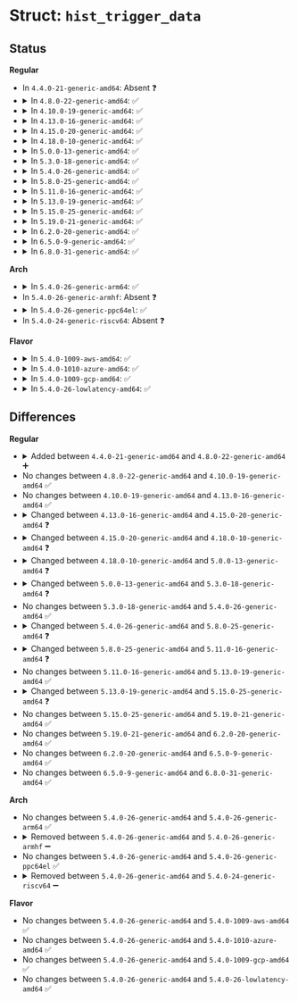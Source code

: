# Struct: <code>hist_trigger_data</code>

## Status
<b>Regular</b>
<ul>
<li>
In <code>4.4.0-21-generic-amd64</code>: Absent ❓
</li>
<li>
<details>
<summary>In <code>4.8.0-22-generic-amd64</code>: ✅</summary>

```c
struct hist_trigger_data {
    struct hist_field *[5] fields;
    unsigned int n_vals;
    unsigned int n_keys;
    unsigned int n_fields;
    unsigned int key_size;
    struct tracing_map_sort_key[2] sort_keys;
    unsigned int n_sort_keys;
    struct trace_event_file * event_file;
    struct hist_trigger_attrs * attrs;
    struct tracing_map * map;
}
```
</details>
</li>
<li>
<details>
<summary>In <code>4.10.0-19-generic-amd64</code>: ✅</summary>

```c
struct hist_trigger_data {
    struct hist_field *[5] fields;
    unsigned int n_vals;
    unsigned int n_keys;
    unsigned int n_fields;
    unsigned int key_size;
    struct tracing_map_sort_key[2] sort_keys;
    unsigned int n_sort_keys;
    struct trace_event_file * event_file;
    struct hist_trigger_attrs * attrs;
    struct tracing_map * map;
}
```
</details>
</li>
<li>
<details>
<summary>In <code>4.13.0-16-generic-amd64</code>: ✅</summary>

```c
struct hist_trigger_data {
    struct hist_field *[5] fields;
    unsigned int n_vals;
    unsigned int n_keys;
    unsigned int n_fields;
    unsigned int key_size;
    struct tracing_map_sort_key[2] sort_keys;
    unsigned int n_sort_keys;
    struct trace_event_file * event_file;
    struct hist_trigger_attrs * attrs;
    struct tracing_map * map;
}
```
</details>
</li>
<li>
<details>
<summary>In <code>4.15.0-20-generic-amd64</code>: ✅</summary>

```c
struct hist_trigger_data {
    struct hist_field *[6] fields;
    unsigned int n_vals;
    unsigned int n_keys;
    unsigned int n_fields;
    unsigned int key_size;
    struct tracing_map_sort_key[2] sort_keys;
    unsigned int n_sort_keys;
    struct trace_event_file * event_file;
    struct hist_trigger_attrs * attrs;
    struct tracing_map * map;
}
```
</details>
</li>
<li>
<details>
<summary>In <code>4.18.0-10-generic-amd64</code>: ✅</summary>

```c
struct hist_trigger_data {
    struct hist_field *[22] fields;
    unsigned int n_vals;
    unsigned int n_keys;
    unsigned int n_fields;
    unsigned int n_vars;
    unsigned int key_size;
    struct tracing_map_sort_key[2] sort_keys;
    unsigned int n_sort_keys;
    struct trace_event_file * event_file;
    struct hist_trigger_attrs * attrs;
    struct tracing_map * map;
    bool enable_timestamps;
    bool remove;
    struct hist_field *[16] var_refs;
    unsigned int n_var_refs;
    struct action_data *[8] actions;
    unsigned int n_actions;
    struct hist_field *[16] synth_var_refs;
    unsigned int n_synth_var_refs;
    struct field_var *[16] field_vars;
    unsigned int n_field_vars;
    unsigned int n_field_var_str;
    struct field_var_hist *[16] field_var_hists;
    unsigned int n_field_var_hists;
    struct field_var *[16] max_vars;
    unsigned int n_max_vars;
    unsigned int n_max_var_str;
}
```
</details>
</li>
<li>
<details>
<summary>In <code>5.0.0-13-generic-amd64</code>: ✅</summary>

```c
struct hist_trigger_data {
    struct hist_field *[22] fields;
    unsigned int n_vals;
    unsigned int n_keys;
    unsigned int n_fields;
    unsigned int n_vars;
    unsigned int key_size;
    struct tracing_map_sort_key[2] sort_keys;
    unsigned int n_sort_keys;
    struct trace_event_file * event_file;
    struct hist_trigger_attrs * attrs;
    struct tracing_map * map;
    bool enable_timestamps;
    bool remove;
    struct hist_field *[16] var_refs;
    unsigned int n_var_refs;
    struct action_data *[8] actions;
    unsigned int n_actions;
    struct field_var *[16] field_vars;
    unsigned int n_field_vars;
    unsigned int n_field_var_str;
    struct field_var_hist *[16] field_var_hists;
    unsigned int n_field_var_hists;
    struct field_var *[16] max_vars;
    unsigned int n_max_vars;
    unsigned int n_max_var_str;
}
```
</details>
</li>
<li>
<details>
<summary>In <code>5.3.0-18-generic-amd64</code>: ✅</summary>

```c
struct hist_trigger_data {
    struct hist_field *[22] fields;
    unsigned int n_vals;
    unsigned int n_keys;
    unsigned int n_fields;
    unsigned int n_vars;
    unsigned int key_size;
    struct tracing_map_sort_key[2] sort_keys;
    unsigned int n_sort_keys;
    struct trace_event_file * event_file;
    struct hist_trigger_attrs * attrs;
    struct tracing_map * map;
    bool enable_timestamps;
    bool remove;
    struct hist_field *[16] var_refs;
    unsigned int n_var_refs;
    struct action_data *[8] actions;
    unsigned int n_actions;
    struct field_var *[16] field_vars;
    unsigned int n_field_vars;
    unsigned int n_field_var_str;
    struct field_var_hist *[16] field_var_hists;
    unsigned int n_field_var_hists;
    struct field_var *[16] save_vars;
    unsigned int n_save_vars;
    unsigned int n_save_var_str;
}
```
</details>
</li>
<li>
<details>
<summary>In <code>5.4.0-26-generic-amd64</code>: ✅</summary>

```c
struct hist_trigger_data {
    struct hist_field *[22] fields;
    unsigned int n_vals;
    unsigned int n_keys;
    unsigned int n_fields;
    unsigned int n_vars;
    unsigned int key_size;
    struct tracing_map_sort_key[2] sort_keys;
    unsigned int n_sort_keys;
    struct trace_event_file * event_file;
    struct hist_trigger_attrs * attrs;
    struct tracing_map * map;
    bool enable_timestamps;
    bool remove;
    struct hist_field *[16] var_refs;
    unsigned int n_var_refs;
    struct action_data *[8] actions;
    unsigned int n_actions;
    struct field_var *[16] field_vars;
    unsigned int n_field_vars;
    unsigned int n_field_var_str;
    struct field_var_hist *[16] field_var_hists;
    unsigned int n_field_var_hists;
    struct field_var *[16] save_vars;
    unsigned int n_save_vars;
    unsigned int n_save_var_str;
}
```
</details>
</li>
<li>
<details>
<summary>In <code>5.8.0-25-generic-amd64</code>: ✅</summary>

```c
struct hist_trigger_data {
    struct hist_field *[22] fields;
    unsigned int n_vals;
    unsigned int n_keys;
    unsigned int n_fields;
    unsigned int n_vars;
    unsigned int key_size;
    struct tracing_map_sort_key[2] sort_keys;
    unsigned int n_sort_keys;
    struct trace_event_file * event_file;
    struct hist_trigger_attrs * attrs;
    struct tracing_map * map;
    bool enable_timestamps;
    bool remove;
    struct hist_field *[16] var_refs;
    unsigned int n_var_refs;
    struct action_data *[8] actions;
    unsigned int n_actions;
    struct field_var *[32] field_vars;
    unsigned int n_field_vars;
    unsigned int n_field_var_str;
    struct field_var_hist *[32] field_var_hists;
    unsigned int n_field_var_hists;
    struct field_var *[32] save_vars;
    unsigned int n_save_vars;
    unsigned int n_save_var_str;
}
```
</details>
</li>
<li>
<details>
<summary>In <code>5.11.0-16-generic-amd64</code>: ✅</summary>

```c
struct hist_trigger_data {
    struct hist_field *[22] fields;
    unsigned int n_vals;
    unsigned int n_keys;
    unsigned int n_fields;
    unsigned int n_vars;
    unsigned int n_var_str;
    unsigned int key_size;
    struct tracing_map_sort_key[2] sort_keys;
    unsigned int n_sort_keys;
    struct trace_event_file * event_file;
    struct hist_trigger_attrs * attrs;
    struct tracing_map * map;
    bool enable_timestamps;
    bool remove;
    struct hist_field *[16] var_refs;
    unsigned int n_var_refs;
    struct action_data *[8] actions;
    unsigned int n_actions;
    struct field_var *[32] field_vars;
    unsigned int n_field_vars;
    unsigned int n_field_var_str;
    struct field_var_hist *[32] field_var_hists;
    unsigned int n_field_var_hists;
    struct field_var *[32] save_vars;
    unsigned int n_save_vars;
    unsigned int n_save_var_str;
}
```
</details>
</li>
<li>
<details>
<summary>In <code>5.13.0-19-generic-amd64</code>: ✅</summary>

```c
struct hist_trigger_data {
    struct hist_field *[22] fields;
    unsigned int n_vals;
    unsigned int n_keys;
    unsigned int n_fields;
    unsigned int n_vars;
    unsigned int n_var_str;
    unsigned int key_size;
    struct tracing_map_sort_key[2] sort_keys;
    unsigned int n_sort_keys;
    struct trace_event_file * event_file;
    struct hist_trigger_attrs * attrs;
    struct tracing_map * map;
    bool enable_timestamps;
    bool remove;
    struct hist_field *[16] var_refs;
    unsigned int n_var_refs;
    struct action_data *[8] actions;
    unsigned int n_actions;
    struct field_var *[32] field_vars;
    unsigned int n_field_vars;
    unsigned int n_field_var_str;
    struct field_var_hist *[32] field_var_hists;
    unsigned int n_field_var_hists;
    struct field_var *[32] save_vars;
    unsigned int n_save_vars;
    unsigned int n_save_var_str;
}
```
</details>
</li>
<li>
<details>
<summary>In <code>5.15.0-25-generic-amd64</code>: ✅</summary>

```c
struct hist_trigger_data {
    struct hist_field *[22] fields;
    unsigned int n_vals;
    unsigned int n_keys;
    unsigned int n_fields;
    unsigned int n_vars;
    unsigned int n_var_str;
    unsigned int key_size;
    struct tracing_map_sort_key[2] sort_keys;
    unsigned int n_sort_keys;
    struct trace_event_file * event_file;
    struct hist_trigger_attrs * attrs;
    struct tracing_map * map;
    bool enable_timestamps;
    bool remove;
    struct hist_field *[16] var_refs;
    unsigned int n_var_refs;
    struct action_data *[8] actions;
    unsigned int n_actions;
    struct field_var *[64] field_vars;
    unsigned int n_field_vars;
    unsigned int n_field_var_str;
    struct field_var_hist *[64] field_var_hists;
    unsigned int n_field_var_hists;
    struct field_var *[64] save_vars;
    unsigned int n_save_vars;
    unsigned int n_save_var_str;
}
```
</details>
</li>
<li>
<details>
<summary>In <code>5.19.0-21-generic-amd64</code>: ✅</summary>

```c
struct hist_trigger_data {
    struct hist_field *[22] fields;
    unsigned int n_vals;
    unsigned int n_keys;
    unsigned int n_fields;
    unsigned int n_vars;
    unsigned int n_var_str;
    unsigned int key_size;
    struct tracing_map_sort_key[2] sort_keys;
    unsigned int n_sort_keys;
    struct trace_event_file * event_file;
    struct hist_trigger_attrs * attrs;
    struct tracing_map * map;
    bool enable_timestamps;
    bool remove;
    struct hist_field *[16] var_refs;
    unsigned int n_var_refs;
    struct action_data *[8] actions;
    unsigned int n_actions;
    struct field_var *[64] field_vars;
    unsigned int n_field_vars;
    unsigned int n_field_var_str;
    struct field_var_hist *[64] field_var_hists;
    unsigned int n_field_var_hists;
    struct field_var *[64] save_vars;
    unsigned int n_save_vars;
    unsigned int n_save_var_str;
}
```
</details>
</li>
<li>
<details>
<summary>In <code>6.2.0-20-generic-amd64</code>: ✅</summary>

```c
struct hist_trigger_data {
    struct hist_field *[22] fields;
    unsigned int n_vals;
    unsigned int n_keys;
    unsigned int n_fields;
    unsigned int n_vars;
    unsigned int n_var_str;
    unsigned int key_size;
    struct tracing_map_sort_key[2] sort_keys;
    unsigned int n_sort_keys;
    struct trace_event_file * event_file;
    struct hist_trigger_attrs * attrs;
    struct tracing_map * map;
    bool enable_timestamps;
    bool remove;
    struct hist_field *[16] var_refs;
    unsigned int n_var_refs;
    struct action_data *[8] actions;
    unsigned int n_actions;
    struct field_var *[64] field_vars;
    unsigned int n_field_vars;
    unsigned int n_field_var_str;
    struct field_var_hist *[64] field_var_hists;
    unsigned int n_field_var_hists;
    struct field_var *[64] save_vars;
    unsigned int n_save_vars;
    unsigned int n_save_var_str;
}
```
</details>
</li>
<li>
<details>
<summary>In <code>6.5.0-9-generic-amd64</code>: ✅</summary>

```c
struct hist_trigger_data {
    struct hist_field *[22] fields;
    unsigned int n_vals;
    unsigned int n_keys;
    unsigned int n_fields;
    unsigned int n_vars;
    unsigned int n_var_str;
    unsigned int key_size;
    struct tracing_map_sort_key[2] sort_keys;
    unsigned int n_sort_keys;
    struct trace_event_file * event_file;
    struct hist_trigger_attrs * attrs;
    struct tracing_map * map;
    bool enable_timestamps;
    bool remove;
    struct hist_field *[16] var_refs;
    unsigned int n_var_refs;
    struct action_data *[8] actions;
    unsigned int n_actions;
    struct field_var *[64] field_vars;
    unsigned int n_field_vars;
    unsigned int n_field_var_str;
    struct field_var_hist *[64] field_var_hists;
    unsigned int n_field_var_hists;
    struct field_var *[64] save_vars;
    unsigned int n_save_vars;
    unsigned int n_save_var_str;
}
```
</details>
</li>
<li>
<details>
<summary>In <code>6.8.0-31-generic-amd64</code>: ✅</summary>

```c
struct hist_trigger_data {
    struct hist_field *[22] fields;
    unsigned int n_vals;
    unsigned int n_keys;
    unsigned int n_fields;
    unsigned int n_vars;
    unsigned int n_var_str;
    unsigned int key_size;
    struct tracing_map_sort_key[2] sort_keys;
    unsigned int n_sort_keys;
    struct trace_event_file * event_file;
    struct hist_trigger_attrs * attrs;
    struct tracing_map * map;
    bool enable_timestamps;
    bool remove;
    struct hist_field *[16] var_refs;
    unsigned int n_var_refs;
    struct action_data *[8] actions;
    unsigned int n_actions;
    struct field_var *[64] field_vars;
    unsigned int n_field_vars;
    unsigned int n_field_var_str;
    struct field_var_hist *[64] field_var_hists;
    unsigned int n_field_var_hists;
    struct field_var *[64] save_vars;
    unsigned int n_save_vars;
    unsigned int n_save_var_str;
}
```
</details>
</li>
</ul>
<b>Arch</b>
<ul>
<li>
<details>
<summary>In <code>5.4.0-26-generic-arm64</code>: ✅</summary>

```c
struct hist_trigger_data {
    struct hist_field *[22] fields;
    unsigned int n_vals;
    unsigned int n_keys;
    unsigned int n_fields;
    unsigned int n_vars;
    unsigned int key_size;
    struct tracing_map_sort_key[2] sort_keys;
    unsigned int n_sort_keys;
    struct trace_event_file * event_file;
    struct hist_trigger_attrs * attrs;
    struct tracing_map * map;
    bool enable_timestamps;
    bool remove;
    struct hist_field *[16] var_refs;
    unsigned int n_var_refs;
    struct action_data *[8] actions;
    unsigned int n_actions;
    struct field_var *[16] field_vars;
    unsigned int n_field_vars;
    unsigned int n_field_var_str;
    struct field_var_hist *[16] field_var_hists;
    unsigned int n_field_var_hists;
    struct field_var *[16] save_vars;
    unsigned int n_save_vars;
    unsigned int n_save_var_str;
}
```
</details>
</li>
<li>
In <code>5.4.0-26-generic-armhf</code>: Absent ❓
</li>
<li>
<details>
<summary>In <code>5.4.0-26-generic-ppc64el</code>: ✅</summary>

```c
struct hist_trigger_data {
    struct hist_field *[22] fields;
    unsigned int n_vals;
    unsigned int n_keys;
    unsigned int n_fields;
    unsigned int n_vars;
    unsigned int key_size;
    struct tracing_map_sort_key[2] sort_keys;
    unsigned int n_sort_keys;
    struct trace_event_file * event_file;
    struct hist_trigger_attrs * attrs;
    struct tracing_map * map;
    bool enable_timestamps;
    bool remove;
    struct hist_field *[16] var_refs;
    unsigned int n_var_refs;
    struct action_data *[8] actions;
    unsigned int n_actions;
    struct field_var *[16] field_vars;
    unsigned int n_field_vars;
    unsigned int n_field_var_str;
    struct field_var_hist *[16] field_var_hists;
    unsigned int n_field_var_hists;
    struct field_var *[16] save_vars;
    unsigned int n_save_vars;
    unsigned int n_save_var_str;
}
```
</details>
</li>
<li>
In <code>5.4.0-24-generic-riscv64</code>: Absent ❓
</li>
</ul>
<b>Flavor</b>
<ul>
<li>
<details>
<summary>In <code>5.4.0-1009-aws-amd64</code>: ✅</summary>

```c
struct hist_trigger_data {
    struct hist_field *[22] fields;
    unsigned int n_vals;
    unsigned int n_keys;
    unsigned int n_fields;
    unsigned int n_vars;
    unsigned int key_size;
    struct tracing_map_sort_key[2] sort_keys;
    unsigned int n_sort_keys;
    struct trace_event_file * event_file;
    struct hist_trigger_attrs * attrs;
    struct tracing_map * map;
    bool enable_timestamps;
    bool remove;
    struct hist_field *[16] var_refs;
    unsigned int n_var_refs;
    struct action_data *[8] actions;
    unsigned int n_actions;
    struct field_var *[16] field_vars;
    unsigned int n_field_vars;
    unsigned int n_field_var_str;
    struct field_var_hist *[16] field_var_hists;
    unsigned int n_field_var_hists;
    struct field_var *[16] save_vars;
    unsigned int n_save_vars;
    unsigned int n_save_var_str;
}
```
</details>
</li>
<li>
<details>
<summary>In <code>5.4.0-1010-azure-amd64</code>: ✅</summary>

```c
struct hist_trigger_data {
    struct hist_field *[22] fields;
    unsigned int n_vals;
    unsigned int n_keys;
    unsigned int n_fields;
    unsigned int n_vars;
    unsigned int key_size;
    struct tracing_map_sort_key[2] sort_keys;
    unsigned int n_sort_keys;
    struct trace_event_file * event_file;
    struct hist_trigger_attrs * attrs;
    struct tracing_map * map;
    bool enable_timestamps;
    bool remove;
    struct hist_field *[16] var_refs;
    unsigned int n_var_refs;
    struct action_data *[8] actions;
    unsigned int n_actions;
    struct field_var *[16] field_vars;
    unsigned int n_field_vars;
    unsigned int n_field_var_str;
    struct field_var_hist *[16] field_var_hists;
    unsigned int n_field_var_hists;
    struct field_var *[16] save_vars;
    unsigned int n_save_vars;
    unsigned int n_save_var_str;
}
```
</details>
</li>
<li>
<details>
<summary>In <code>5.4.0-1009-gcp-amd64</code>: ✅</summary>

```c
struct hist_trigger_data {
    struct hist_field *[22] fields;
    unsigned int n_vals;
    unsigned int n_keys;
    unsigned int n_fields;
    unsigned int n_vars;
    unsigned int key_size;
    struct tracing_map_sort_key[2] sort_keys;
    unsigned int n_sort_keys;
    struct trace_event_file * event_file;
    struct hist_trigger_attrs * attrs;
    struct tracing_map * map;
    bool enable_timestamps;
    bool remove;
    struct hist_field *[16] var_refs;
    unsigned int n_var_refs;
    struct action_data *[8] actions;
    unsigned int n_actions;
    struct field_var *[16] field_vars;
    unsigned int n_field_vars;
    unsigned int n_field_var_str;
    struct field_var_hist *[16] field_var_hists;
    unsigned int n_field_var_hists;
    struct field_var *[16] save_vars;
    unsigned int n_save_vars;
    unsigned int n_save_var_str;
}
```
</details>
</li>
<li>
<details>
<summary>In <code>5.4.0-26-lowlatency-amd64</code>: ✅</summary>

```c
struct hist_trigger_data {
    struct hist_field *[22] fields;
    unsigned int n_vals;
    unsigned int n_keys;
    unsigned int n_fields;
    unsigned int n_vars;
    unsigned int key_size;
    struct tracing_map_sort_key[2] sort_keys;
    unsigned int n_sort_keys;
    struct trace_event_file * event_file;
    struct hist_trigger_attrs * attrs;
    struct tracing_map * map;
    bool enable_timestamps;
    bool remove;
    struct hist_field *[16] var_refs;
    unsigned int n_var_refs;
    struct action_data *[8] actions;
    unsigned int n_actions;
    struct field_var *[16] field_vars;
    unsigned int n_field_vars;
    unsigned int n_field_var_str;
    struct field_var_hist *[16] field_var_hists;
    unsigned int n_field_var_hists;
    struct field_var *[16] save_vars;
    unsigned int n_save_vars;
    unsigned int n_save_var_str;
}
```
</details>
</li>
</ul>

## Differences
<b>Regular</b>
<ul>
<li>
<details>
<summary>Added between <code>4.4.0-21-generic-amd64</code> and <code>4.8.0-22-generic-amd64</code> ➕</summary>

```c
struct hist_trigger_data {
    struct hist_field *[5] fields;
    unsigned int n_vals;
    unsigned int n_keys;
    unsigned int n_fields;
    unsigned int key_size;
    struct tracing_map_sort_key[2] sort_keys;
    unsigned int n_sort_keys;
    struct trace_event_file * event_file;
    struct hist_trigger_attrs * attrs;
    struct tracing_map * map;
}
```
</details>
</li>
<li>
No changes between <code>4.8.0-22-generic-amd64</code> and <code>4.10.0-19-generic-amd64</code> ✅
</li>
<li>
No changes between <code>4.10.0-19-generic-amd64</code> and <code>4.13.0-16-generic-amd64</code> ✅
</li>
<li>
<details>
<summary>Changed between <code>4.13.0-16-generic-amd64</code> and <code>4.15.0-20-generic-amd64</code> ❓</summary>
<ul>
<li>
<b>Field type changed. </b>
<code>struct hist_field *[5] fields</code> ➡️ <code>struct hist_field *[6] fields</code>
</li>
</ul>
</details>
</li>
<li>
<details>
<summary>Changed between <code>4.15.0-20-generic-amd64</code> and <code>4.18.0-10-generic-amd64</code> ❓</summary>
<ul>
<li>
<b>Field added. </b>
<code>unsigned int n_vars</code>
</li>
<li>
<b>Field added. </b>
<code>bool enable_timestamps</code>
</li>
<li>
<b>Field added. </b>
<code>bool remove</code>
</li>
<li>
<b>Field added. </b>
<code>struct hist_field *[16] var_refs</code>
</li>
<li>
<b>Field added. </b>
<code>unsigned int n_var_refs</code>
</li>
<li>
<b>Field added. </b>
<code>struct action_data *[8] actions</code>
</li>
<li>
<b>Field added. </b>
<code>unsigned int n_actions</code>
</li>
<li>
<b>Field added. </b>
<code>struct hist_field *[16] synth_var_refs</code>
</li>
<li>
<b>Field added. </b>
<code>unsigned int n_synth_var_refs</code>
</li>
<li>
<b>Field added. </b>
<code>struct field_var *[16] field_vars</code>
</li>
<li>
<b>Field added. </b>
<code>unsigned int n_field_vars</code>
</li>
<li>
<b>Field added. </b>
<code>unsigned int n_field_var_str</code>
</li>
<li>
<b>Field added. </b>
<code>struct field_var_hist *[16] field_var_hists</code>
</li>
<li>
<b>Field added. </b>
<code>unsigned int n_field_var_hists</code>
</li>
<li>
<b>Field added. </b>
<code>struct field_var *[16] max_vars</code>
</li>
<li>
<b>Field added. </b>
<code>unsigned int n_max_vars</code>
</li>
<li>
<b>Field added. </b>
<code>unsigned int n_max_var_str</code>
</li>
<li>
<b>Field type changed. </b>
<code>struct hist_field *[6] fields</code> ➡️ <code>struct hist_field *[22] fields</code>
</li>
</ul>
</details>
</li>
<li>
<details>
<summary>Changed between <code>4.18.0-10-generic-amd64</code> and <code>5.0.0-13-generic-amd64</code> ❓</summary>
<ul>
<li>
<b>Field removed. </b>
<code>struct hist_field *[16] synth_var_refs</code>
</li>
<li>
<b>Field removed. </b>
<code>unsigned int n_synth_var_refs</code>
</li>
</ul>
</details>
</li>
<li>
<details>
<summary>Changed between <code>5.0.0-13-generic-amd64</code> and <code>5.3.0-18-generic-amd64</code> ❓</summary>
<ul>
<li>
<b>Field added. </b>
<code>struct field_var *[16] save_vars</code>
</li>
<li>
<b>Field added. </b>
<code>unsigned int n_save_vars</code>
</li>
<li>
<b>Field added. </b>
<code>unsigned int n_save_var_str</code>
</li>
<li>
<b>Field removed. </b>
<code>struct field_var *[16] max_vars</code>
</li>
<li>
<b>Field removed. </b>
<code>unsigned int n_max_vars</code>
</li>
<li>
<b>Field removed. </b>
<code>unsigned int n_max_var_str</code>
</li>
</ul>
</details>
</li>
<li>
No changes between <code>5.3.0-18-generic-amd64</code> and <code>5.4.0-26-generic-amd64</code> ✅
</li>
<li>
<details>
<summary>Changed between <code>5.4.0-26-generic-amd64</code> and <code>5.8.0-25-generic-amd64</code> ❓</summary>
<ul>
<li>
<b>Field type changed. </b>
<code>struct field_var *[16] field_vars</code> ➡️ <code>struct field_var *[32] field_vars</code>
</li>
<li>
<b>Field type changed. </b>
<code>struct field_var_hist *[16] field_var_hists</code> ➡️ <code>struct field_var_hist *[32] field_var_hists</code>
</li>
<li>
<b>Field type changed. </b>
<code>struct field_var *[16] save_vars</code> ➡️ <code>struct field_var *[32] save_vars</code>
</li>
</ul>
</details>
</li>
<li>
<details>
<summary>Changed between <code>5.8.0-25-generic-amd64</code> and <code>5.11.0-16-generic-amd64</code> ❓</summary>
<ul>
<li>
<b>Field added. </b>
<code>unsigned int n_var_str</code>
</li>
</ul>
</details>
</li>
<li>
No changes between <code>5.11.0-16-generic-amd64</code> and <code>5.13.0-19-generic-amd64</code> ✅
</li>
<li>
<details>
<summary>Changed between <code>5.13.0-19-generic-amd64</code> and <code>5.15.0-25-generic-amd64</code> ❓</summary>
<ul>
<li>
<b>Field type changed. </b>
<code>struct field_var *[32] field_vars</code> ➡️ <code>struct field_var *[64] field_vars</code>
</li>
<li>
<b>Field type changed. </b>
<code>struct field_var_hist *[32] field_var_hists</code> ➡️ <code>struct field_var_hist *[64] field_var_hists</code>
</li>
<li>
<b>Field type changed. </b>
<code>struct field_var *[32] save_vars</code> ➡️ <code>struct field_var *[64] save_vars</code>
</li>
</ul>
</details>
</li>
<li>
No changes between <code>5.15.0-25-generic-amd64</code> and <code>5.19.0-21-generic-amd64</code> ✅
</li>
<li>
No changes between <code>5.19.0-21-generic-amd64</code> and <code>6.2.0-20-generic-amd64</code> ✅
</li>
<li>
No changes between <code>6.2.0-20-generic-amd64</code> and <code>6.5.0-9-generic-amd64</code> ✅
</li>
<li>
No changes between <code>6.5.0-9-generic-amd64</code> and <code>6.8.0-31-generic-amd64</code> ✅
</li>
</ul>
<b>Arch</b>
<ul>
<li>
No changes between <code>5.4.0-26-generic-amd64</code> and <code>5.4.0-26-generic-arm64</code> ✅
</li>
<li>
<details>
<summary>Removed between <code>5.4.0-26-generic-amd64</code> and <code>5.4.0-26-generic-armhf</code> ➖</summary>

```c
struct hist_trigger_data {
    struct hist_field *[22] fields;
    unsigned int n_vals;
    unsigned int n_keys;
    unsigned int n_fields;
    unsigned int n_vars;
    unsigned int key_size;
    struct tracing_map_sort_key[2] sort_keys;
    unsigned int n_sort_keys;
    struct trace_event_file * event_file;
    struct hist_trigger_attrs * attrs;
    struct tracing_map * map;
    bool enable_timestamps;
    bool remove;
    struct hist_field *[16] var_refs;
    unsigned int n_var_refs;
    struct action_data *[8] actions;
    unsigned int n_actions;
    struct field_var *[16] field_vars;
    unsigned int n_field_vars;
    unsigned int n_field_var_str;
    struct field_var_hist *[16] field_var_hists;
    unsigned int n_field_var_hists;
    struct field_var *[16] save_vars;
    unsigned int n_save_vars;
    unsigned int n_save_var_str;
}
```
</details>
</li>
<li>
No changes between <code>5.4.0-26-generic-amd64</code> and <code>5.4.0-26-generic-ppc64el</code> ✅
</li>
<li>
<details>
<summary>Removed between <code>5.4.0-26-generic-amd64</code> and <code>5.4.0-24-generic-riscv64</code> ➖</summary>

```c
struct hist_trigger_data {
    struct hist_field *[22] fields;
    unsigned int n_vals;
    unsigned int n_keys;
    unsigned int n_fields;
    unsigned int n_vars;
    unsigned int key_size;
    struct tracing_map_sort_key[2] sort_keys;
    unsigned int n_sort_keys;
    struct trace_event_file * event_file;
    struct hist_trigger_attrs * attrs;
    struct tracing_map * map;
    bool enable_timestamps;
    bool remove;
    struct hist_field *[16] var_refs;
    unsigned int n_var_refs;
    struct action_data *[8] actions;
    unsigned int n_actions;
    struct field_var *[16] field_vars;
    unsigned int n_field_vars;
    unsigned int n_field_var_str;
    struct field_var_hist *[16] field_var_hists;
    unsigned int n_field_var_hists;
    struct field_var *[16] save_vars;
    unsigned int n_save_vars;
    unsigned int n_save_var_str;
}
```
</details>
</li>
</ul>
<b>Flavor</b>
<ul>
<li>
No changes between <code>5.4.0-26-generic-amd64</code> and <code>5.4.0-1009-aws-amd64</code> ✅
</li>
<li>
No changes between <code>5.4.0-26-generic-amd64</code> and <code>5.4.0-1010-azure-amd64</code> ✅
</li>
<li>
No changes between <code>5.4.0-26-generic-amd64</code> and <code>5.4.0-1009-gcp-amd64</code> ✅
</li>
<li>
No changes between <code>5.4.0-26-generic-amd64</code> and <code>5.4.0-26-lowlatency-amd64</code> ✅
</li>
</ul>
